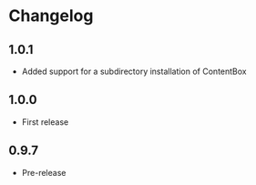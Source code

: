 # Changelog

## 1.0.1
* Added support for a subdirectory installation of ContentBox

## 1.0.0
* First release

## 0.9.7
* Pre-release